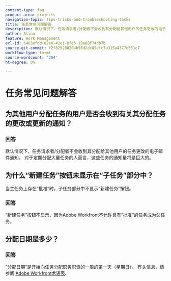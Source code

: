 ```yaml
---
content-type: faq
product-area: projects
navigation-topic: tips-tricks-and-troubleshooting-tasks
title: 任务常见问题解答
description: 默认情况下，任务请求者/分配者不会收到其分配给其他用户的任务更改的电子邮件通知。 对于定期分配大量任务的人而言，这些任务的通知量将是巨大的。
author: Alina
feature: Work Management
exl-id: 6463efdd-02e0-42e1-8fe6-18a88f74db7b
source-git-commit: f2f825280204b56d2dc85efc7a315a4377e551c7
workflow-type: tm+mt
source-wordcount: '204'
ht-degree: 0%

---
```


# 任务常见问题解答

## 为其他用户分配任务的用户是否会收到有关其分配任务的更改或更新的通知？

### 回答

默认情况下，任务请求者/分配者不会收到其分配给其他用户的任务更改的电子邮件通知。 对于定期分配大量任务的人而言，这些任务的通知量将是巨大的。

## 为什么“新建任务”按钮未显示在“子任务”部分中？

当主任务上存在“批准”时，子任务部分中不显示“新建任务”按钮。

### 回答

“新建任务”按钮不显示，因为Adobe Workfront不允许具有“批准”的任务成为父任务。

## 分配日期是多少？

### 回答

“分配日期”是开始向任务分配职务职责的一周的第一天（星期日）。 有关信息，请参阅 [Adobe Workfront术语表](../../../workfront-basics/navigate-workfront/workfront-navigation/workfront-terminology-glossary.md).

